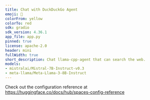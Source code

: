 ```yaml
---
title: Chat with DuckDuckGo Agent
emoji: 🦆
colorFrom: yellow
colorTo: red
sdk: gradio
sdk_version: 4.36.1
app_file: app.py
pinned: true
license: apache-2.0
header: mini
fullWidth: true
short_description: Chat llama-cpp-agent that can search the web.
models:
- mistralai/Mistral-7B-Instruct-v0.3
- meta-llama/Meta-Llama-3-8B-Instruct
---
```


Check out the configuration reference at https://huggingface.co/docs/hub/spaces-config-reference